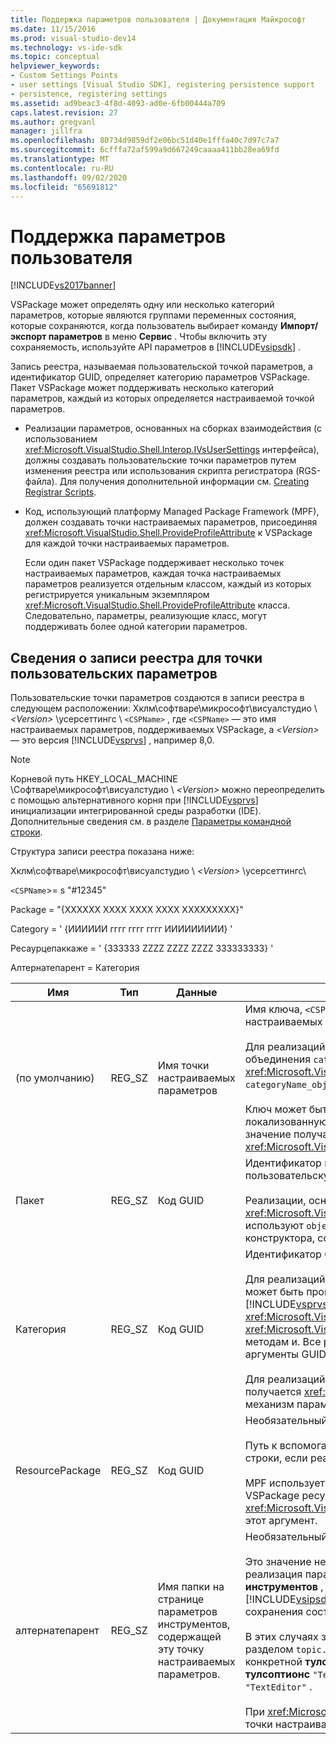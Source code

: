 ```yaml
---
title: Поддержка параметров пользователя | Документация Майкрософт
ms.date: 11/15/2016
ms.prod: visual-studio-dev14
ms.technology: vs-ide-sdk
ms.topic: conceptual
helpviewer_keywords:
- Custom Settings Points
- user settings [Visual Studio SDK], registering persistence support
- persistence, registering settings
ms.assetid: ad9beac3-4f8d-4093-ad0e-6fb00444a709
caps.latest.revision: 27
ms.author: gregvanl
manager: jillfra
ms.openlocfilehash: 80734d9859df2e06bc51d40e1fffa40c7d97c7a7
ms.sourcegitcommit: 6cfffa72af599a9d667249caaaa411bb28ea69fd
ms.translationtype: MT
ms.contentlocale: ru-RU
ms.lasthandoff: 09/02/2020
ms.locfileid: "65691812"
---
```

# <a name="support-for-user-settings"></a>Поддержка параметров пользователя
[!INCLUDE[vs2017banner](../../includes/vs2017banner.md)]

VSPackage может определять одну или несколько категорий параметров, которые являются группами переменных состояния, которые сохраняются, когда пользователь выбирает команду **Импорт/экспорт параметров** в меню **Сервис** . Чтобы включить эту сохраняемость, используйте API параметров в [!INCLUDE[vsipsdk](../../includes/vsipsdk-md.md)] .  
  
 Запись реестра, называемая пользовательской точкой параметров, а идентификатор GUID, определяет категорию параметров VSPackage. Пакет VSPackage может поддерживать несколько категорий параметров, каждый из которых определяется настраиваемой точкой параметров.  
  
- Реализации параметров, основанных на сборках взаимодействия (с использованием <xref:Microsoft.VisualStudio.Shell.Interop.IVsUserSettings> интерфейса), должны создавать пользовательские точки параметров путем изменения реестра или использования скрипта регистратора (RGS-файла). Для получения дополнительной информации см. [Creating Registrar Scripts](https://msdn.microsoft.com/library/cbd5024b-8061-4a71-be65-7fee90374a35).  
  
- Код, использующий платформу Managed Package Framework (MPF), должен создавать точки настраиваемых параметров, присоединяя <xref:Microsoft.VisualStudio.Shell.ProvideProfileAttribute> к VSPackage для каждой точки настраиваемых параметров.  
  
     Если один пакет VSPackage поддерживает несколько точек настраиваемых параметров, каждая точка настраиваемых параметров реализуется отдельным классом, каждый из которых регистрируется уникальным экземпляром <xref:Microsoft.VisualStudio.Shell.ProvideProfileAttribute> класса. Следовательно, параметры, реализующие класс, могут поддерживать более одной категории параметров.  
  
## <a name="custom-settings-point-registry-entry-details"></a>Сведения о записи реестра для точки пользовательских параметров  
 Пользовательские точки параметров создаются в записи реестра в следующем расположении: Хклм\софтваре\микрософт\висуалстудио \\ *\<Version>* \усерсеттингс \\ `<CSPName>` , где `<CSPName>` — это имя настраиваемых параметров, поддерживаемых VSPackage, а *\<Version>* — это версия [!INCLUDE[vsprvs](../../includes/vsprvs-md.md)] , например 8,0.  
  
> [!NOTE]
> Корневой путь HKEY_LOCAL_MACHINE \Софтваре\микрософт\висуалстудио \\ *\<Version>* можно переопределить с помощью альтернативного корня при [!INCLUDE[vsprvs](../../includes/vsprvs-md.md)] инициализации интегрированной среды разработки (IDE). Дополнительные сведения см. в разделе [Параметры командной строки](../../extensibility/command-line-switches-visual-studio-sdk.md).  
  
 Структура записи реестра показана ниже:  
  
 Хклм\софтваре\микрософт\висуалстудио \\ *\<Version>* \усерсеттингс\  
  
 `<CSPName`>= s "#12345"  
  
 Package = "{XXXXXX XXXX XXXX XXXX XXXXXXXXX}"  
  
 Category = ' {ИИИИИИ гггг гггг гггг ИИИИИИИИИ} '  
  
 Ресаурцепаккаже = ' {ЗЗЗЗЗЗ ZZZZ ZZZZ ZZZZ ЗЗЗЗЗЗЗЗЗ} '  
  
 Алтернатепарент = Категория  
  
|Имя|Тип|Данные|Описание|  
|----------|----------|----------|-----------------|  
|(по умолчанию)|REG_SZ|Имя точки настраиваемых параметров|Имя ключа, `<CSPName`>, является нелокализованным именем точки настраиваемых параметров.<br /><br /> Для реализаций, основанных на MPF, имя ключа получается путем объединения `categoryName` аргументов и `objectName` <xref:Microsoft.VisualStudio.Shell.ProvideProfileAttribute> конструктора в `categoryName_objectName` .<br /><br /> Ключ может быть пустым или содержать идентификатор ссылки на локализованную строку во вспомогательной библиотеке DLL. Это значение получается из `objectNameResourceID` аргумента в <xref:Microsoft.VisualStudio.Shell.ProvideProfileAttribute> конструктор.|  
|Пакет|REG_SZ|Код GUID|Идентификатор пакета VSPackage, который реализует пользовательскую точку параметров.<br /><br /> Реализации, основанные на MPF с помощью <xref:Microsoft.VisualStudio.Shell.ProvideProfileAttribute> класса, используют `objectType` для получения этого значения аргумент конструктора, содержащий VSPackage <xref:System.Type> и Reflection.|  
|Категория|REG_SZ|Код GUID|Идентификатор GUID, определяющий категорию параметров.<br /><br /> Для реализаций, основанных на сборках взаимодействия, это значение может быть произвольно выбираемым идентификатором GUID, который [!INCLUDE[vsprvs](../../includes/vsprvs-md.md)] Среда IDE передает <xref:Microsoft.VisualStudio.Shell.Interop.IVsUserSettings.ExportSettings%2A> <xref:Microsoft.VisualStudio.Shell.Interop.IVsUserSettings.ImportSettings%2A> методам и. Все реализации этих двух методов должны проверять свои аргументы GUID.<br /><br /> Для реализаций, основанных на MPF, этот идентификатор GUID получается <xref:System.Type> классом, реализующим [!INCLUDE[vsprvs](../../includes/vsprvs-md.md)] механизм параметров.|  
|ResourcePackage|REG_SZ|Код GUID|Необязательный элемент.<br /><br /> Путь к вспомогательной библиотеке DLL, содержащей локализованные строки, если реализующий пакет VSPackage не предоставляет их.<br /><br /> MPF использует отражение для получения правильного пакета VSPackage ресурсов, поэтому <xref:Microsoft.VisualStudio.Shell.ProvideProfileAttribute> класс не задает этот аргумент.|  
|алтернатепарент|REG_SZ|Имя папки на странице параметров инструментов, содержащей эту точку настраиваемых параметров.|Необязательный элемент.<br /><br /> Это значение необходимо задавать только в том случае, если реализация параметров поддерживает страницы **параметров инструментов** , которые используют механизм сохраняемости в, [!INCLUDE[vsipsdk](../../includes/vsipsdk-md.md)] а не механизм в модели автоматизации для сохранения состояния.<br /><br /> В этих случаях значение в ключе Алтернатепарент является `topic` разделом `topic.sub-topic` строки, используемой для задания конкретной **тулсоптионс** страницы. Например, для страницы **тулсоптионс** `"TextEditor.Basic"` значение алтернатепарент будет `"TextEditor"` .<br /><br /> При <xref:Microsoft.VisualStudio.Shell.ProvideProfileAttribute> создании точки настраиваемых параметров она совпадает с именем категории.|
